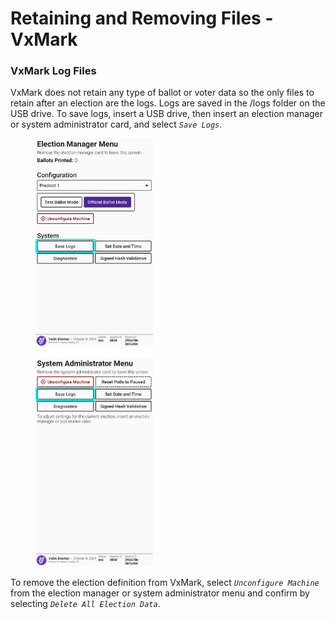 # Retaining and Removing Files - VxMark

### VxMark Log Files

VxMark does not retain any type of ballot or voter data so the only files to retain after an election are the logs. Logs are saved in the /logs folder on the USB drive. To save logs, insert a USB drive, then insert an election manager or system administrator card, and select _`Save Logs`_.

<div><figure><img src="../.gitbook/assets/mk-em-official-logs.png" alt="" width="188"><figcaption></figcaption></figure> <figure><img src="../.gitbook/assets/mk-sa-page copy.png" alt="" width="188"><figcaption></figcaption></figure></div>

To remove the election definition from VxMark, select _`Unconfigure Machine`_ from the election manager or system administrator menu and confirm by selecting _`Delete All Election Data`_.&#x20;

